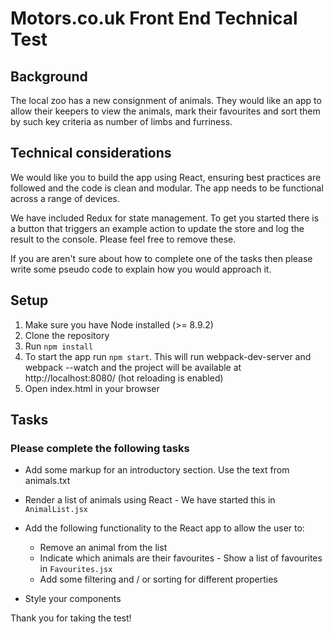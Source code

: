 # Motors.co.uk Front End Technical Test

## Background
The local zoo has a new consignment of animals. They would like an app to allow their keepers to view the animals, mark their favourites and sort them by such key criteria as number of limbs and furriness.

## Technical considerations
We would like you to build the app using React, ensuring best practices are followed and the code is clean and modular. The app needs to be functional across a range of devices.

We have included Redux for state management. To get you started there is a button that triggers an example action to update the store and log the result to the console. Please feel free to remove these.

If you are aren't sure about how to complete one of the tasks then please write some pseudo code to explain how you would approach it.

## Setup
1. Make sure you have Node installed (>= 8.9.2)
2. Clone the repository
3. Run `npm install`
4. To start the app run `npm start`. This will run webpack-dev-server and webpack --watch and the project will be available at http://localhost:8080/ (hot reloading is enabled)
5. Open index.html in your browser

## Tasks

### Please complete the following tasks

* Add some markup for an introductory section. Use the text from animals.txt
* Render a list of animals using React - We have started this in `AnimalList.jsx`
* Add the following functionality to the React app to allow the user to:

    * Remove an animal from the list
    * Indicate which animals are their favourites - Show a list of favourites in `Favourites.jsx`
    * Add some filtering and / or sorting for different properties

* Style your components

Thank you for taking the test!